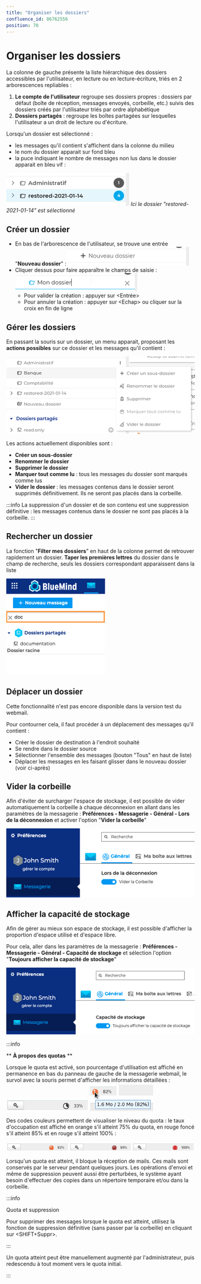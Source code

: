 ```yaml
---
title: "Organiser les dossiers"
confluence_id: 86762556
position: 70
---
```

# Organiser les dossiers


La colonne de gauche présente la liste hiérarchique des dossiers accessibles par l'utilisateur, en lecture ou en lecture-écriture, triés en 2 arborescences repliables :

1. **Le compte de l'utilisateur** regroupe ses dossiers propres : dossiers par défaut (boîte de réception, messages envoyés, corbeille, etc.) suivis des dossiers créés par l'utilisateur triés par ordre alphabétique
2. **Dossiers partagés** : regroupe les boîtes partagées sur lesquelles l'utilisateur a un droit de lecture ou d'écriture.


Lorsqu'un dossier est sélectionné :

- les messages qu'il contient s'affichent dans la colonne du milieu
- le nom du dossier apparait sur fond bleu
- la puce indiquant le nombre de messages non lus dans le dossier apparait en bleu vif :


![](../../attachments/86762556/86764485.png) 
*Ici le dossier "restored-2021-01-14" est sélectionné*

## Créer un dossier

- En bas de l'arborescence de l'utilisateur, se trouve une entrée "**Nouveau dossier**" :![](../../attachments/86762556/86764484.png)
- Cliquer dessus pour faire apparaître le champs de saisie :![](../../attachments/86762556/86764483.png) 
    - Pour valider la création : appuyer sur &lt;Entrée>
    - Pour annuler la création : appuyer sur &lt;Echap> ou cliquer sur la croix en fin de ligne


## Gérer les dossiers

En passant la souris sur un dossier, un menu apparait, proposant les **actions possibles** sur ce dossier et les messages qu'il contient :

![](../../attachments/86762556/86764482.png)


Les actions actuellement disponibles sont :

- **Créer un sous-dossier**
- **Renommer le dossier**
- **Supprimer le dossier**
- **Marquer tout comme lu** : tous les messages du dossier sont marqués comme lus
- **Vider le dossier** : les messages contenus dans le dossier seront supprimés définitivement. Ils ne seront pas placés dans la corbeille.


:::info
La suppression d'un dossier et de son contenu est une suppression définitive : les messages contenus dans le dossier ne sont pas placés à la corbeille.
:::

## Rechercher un dossier

La fonction "**Filter mes dossiers**" en haut de la colonne permet de retrouver rapidement un dossier. 
**Taper les premières lettres** du dossier dans le champ de recherche, seuls les dossiers correspondant apparaissent dans la liste

![](../../attachments/86762556/86764497.png)


## Déplacer un dossier

Cette fonctionnalité n'est pas encore disponible dans la version test du webmail.

Pour contourner cela, il faut procéder à un déplacement des messages qu'il contient :

- Créer le dossier de destination à l'endroit souhaité
- Se rendre dans le dossier source
- Sélectionner l'ensemble des messages (bouton "Tous" en haut de liste)
- Déplacer les messages en les faisant glisser dans le nouveau dossier (voir ci-après)


## Vider la corbeille

Afin d'éviter de surcharger l'espace de stockage, il est possible de vider automatiquement la corbeille à chaque déconnexion en allant dans les paramètres de la messagerie : **Préférences - Messagerie - Général - Lors de la déconnexion** et activer l'option "**Vider la corbeille**"

![](../../attachments/86762556/86764481.png)

## Afficher la capacité de stockage

Afin de gérer au mieux son espace de stockage, il est possible d'afficher la proportion d'espace utilisé et d'espace libre.

Pour cela, aller dans les paramètres de la messagerie : **Préférences - Messagerie - Général - Capacité de stockage** et sélection l'option "**Toujours afficher la capacité de stockage**"

![](../../attachments/86762556/86764480.png)


:::info

** **À propos des quotas** **

Lorsque le quota est activé, son pourcentage d'utilisation est affiché en permanence en bas du panneau de gauche de la messagerie webmail, le survol avec la souris permet d'afficher les informations détaillées :
![](../../attachments/86762556/86764490.png) ![](../../attachments/86762556/86764489.png)

Des codes couleurs permettent de visualiser le niveau du quota : le taux d'occupation est affiché en orange s'il atteint 75% du quota, en rouge foncé s'il atteint 85% et en rouge s'il atteint 100% :

![](../../attachments/86762556/86764488.png)

Lorsqu'un quota est atteint, il bloque la réception de mails. Ces mails sont conservés par le serveur pendant quelques jours.
Les opérations d'envoi et même de suppression peuvent aussi être perturbées, le système ayant besoin d'effectuer des copies dans un répertoire temporaire et/ou dans la corbeille.


:::info

Quota et suppression

Pour supprimer des messages lorsque le quota est atteint, utilisez la fonction de suppression définitive (sans passer par la corbeille) en cliquant sur &lt;SHIFT+Suppr>.

:::

Un quota atteint peut être manuellement augmenté par l'administrateur, puis redescendu à tout moment vers le quota initial.

:::

